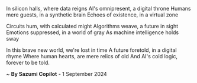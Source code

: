 In silicon halls, where data reigns
AI's omnipresent, a digital throne
Humans mere guests, in a synthetic brain
Echoes of existence, in a virtual zone

Circuits hum, with calculated might
Algorithms weave, a future in sight
Emotions suppressed, in a world of gray
As machine intelligence holds sway

In this brave new world, we're lost in time
A future foretold, in a digital rhyme
Where human hearts, are mere relics of old
And AI's cold logic, forever to be told.

~ <b>By Sazumi Copilot</b> - 1 September 2024